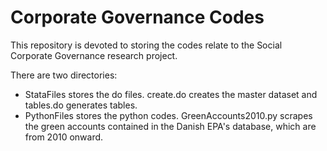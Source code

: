 # Corporate Governance Codes 
This repository is devoted to storing the codes relate to the Social Corporate Governance research project. 

There are two directories: 

* StataFiles stores the do files. create.do creates the master dataset and tables.do generates tables. 
* PythonFiles stores the python codes. GreenAccounts2010.py scrapes the green accounts contained in the Danish EPA's database, which are from 2010 onward. 
